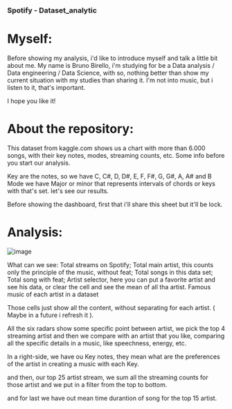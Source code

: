 ### Spotify - Dataset_analytic

# Myself:
Before showing my analysis, i'd like to introduce myself and talk a little bit about me.
My name is Bruno Birello, i'm studying for be a Data analysis / Data engineering / Data Science, with so, 
nothing better than show my current situation with my studies than sharing it.
I'm not into music, but i listen to it, that's important.

I hope you like it!

# About the repository:
This dataset from kaggle.com shows us a chart with more than 6.000 songs, with their key notes, modes, streaming counts, etc.
Some info before you start our analysis. 

Key are the notes, so we have C, C#, D, D#, E, F, F#, G, G#, A, A# and B
Mode we have Major or minor that represents intervals of chords or keys
with that's set. let's see our results.

Before showing the dashboard, first that i'll share this sheet but it'll be lock.

# Analysis:
![image](https://github.com/BrunoBirello/Spotify-Dataset_Analytics/assets/123588649/d55cafeb-9778-4e47-a36d-6cd7831bf59f)

What can we see:
Total streams on Spotify;
Total main artist, this counts only the principle of the music, without feat;
Total songs in this data set;
Total song with feat;
Artist selector, here you can put a favorite artist and see his data, or clear the cell and see the mean of all tha artist.
Famous music of each artist in a dataset

Those cells just show all the content, without separating for each artist. ( Maybe in a future i refresh it ).

All the six radars show some specific point between artist, we pick the top 4 streaming artist and then we compare with an artist that you like, 
comparing all the specific details in a music, like speechness, energy, etc.

In a right-side, we have ou Key notes, they mean what are the preferences of the artist in creating a music with each Key.

and then, our top 25 artist stream, we sum all the streaming counts for those artist and we put in a filter from the top to bottom.

and for last we have out mean time durantion of song for the top 15 artist.
